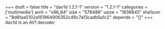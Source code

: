 +++
draft = false
title = "dav1d 1.2.1-1"
version = "1.2.1-1"
categories = ['multimedia']
arch = "x86_64"
size = "578488"
usize = "1838845"
sha1sum = "8d6faa5102a161964906352c49c7a13cadb5a1c2"
depends = "[]"
+++
dav1d is an AV1 decoder